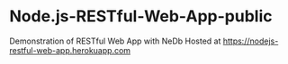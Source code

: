 # Node.js-RESTful-Web-App-public
Demonstration of RESTful Web App with NeDb  Hosted at https://nodejs-restful-web-app.herokuapp.com
